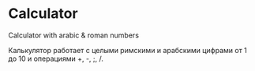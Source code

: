 # Calculator
Calculator with arabic & roman numbers

Калькулятор работает с целыми римскими и арабскими цифрами от 1 до 10 и операциями +, -, ;, /.
